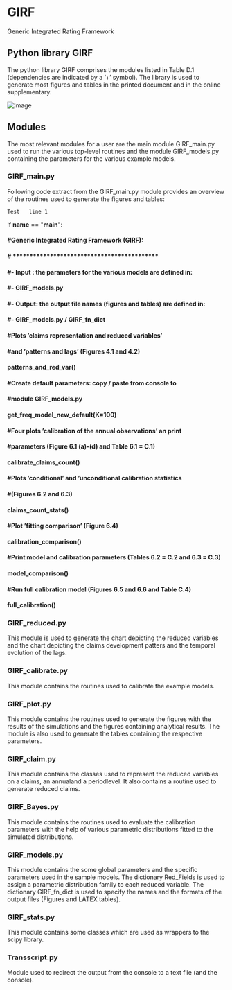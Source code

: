 # GIRF
Generic Integrated Rating Framework

## Python library GIRF
The python library GIRF comprises the modules listed in Table D.1 (dependencies are indicated by a ’+’ symbol). The library is used to generate most figures and tables in the printed document and in the online supplementary.

![image](https://github.com/Steivan/GIRF/assets/87634614/d6b37781-4ca4-4715-84a8-451840c29cec)

## Modules
The most relevant modules for a user are the main module GIRF_main.py used to run the various top-level routines and the module GIRF_models.py containing the parameters for the various example models.

### GIRF_main.py
Following code extract from the GIRF_main.py module provides an overview of the routines used to generate the figures and tables:

``
Test  
line 1  
``

 if __name__ == "__main__":
#### #Generic Integrated Rating Framework (GIRF):
#### # *******************************************
#### #- Input : the parameters for the various models are defined in:
#### #- GIRF_models.py
#### #- Output: the output file names (figures and tables) are defined in:
#### #- GIRF_models.py / GIRF_fn_dict
#### #Plots ’claims representation and reduced variables’
#### #and ’patterns and lags’ (Figures 4.1 and 4.2)
#### patterns_and_red_var()
#### #Create default parameters: copy / paste from console to
#### #module GIRF_models.py
#### get_freq_model_new_default(K=100)
#### #Four plots ’calibration of the annual observations’ an print
#### #parameters (Figure 6.1 (a)-(d) and Table 6.1 = C.1)
#### calibrate_claims_count()
#### #Plots ’conditional’ and ’unconditional calibration statistics
#### #(Figures 6.2 and 6.3)
#### claims_count_stats()
#### #Plot ’fitting comparison’ (Figure 6.4)
#### calibration_comparison()
#### #Print model and calibration parameters (Tables 6.2 = C.2 and 6.3 = C.3)
#### model_comparison()
#### #Run full calibration model (Figures 6.5 and 6.6 and Table C.4)
#### full_calibration()

### GIRF_reduced.py
This module is used to generate the chart depicting the reduced variables and the chart depicting the claims development patters and the temporal evolution of the lags.

### GIRF_calibrate.py
This module contains the routines used to calibrate the example models.

### GIRF_plot.py
This module contains the routines used to generate the figures with the results of the simulations and the figures containing analytical results. The module is also used to generate the tables containing the respective parameters.

### GIRF_claim.py
This module contains the classes used to represent the reduced variables on a claims, an annualand a periodlevel. It also contains a routine used to generate reduced claims.

### GIRF_Bayes.py
This module contains the routines used to evaluate the calibration parameters with the help of various parametric distributions fitted to the simulated distributions.

### GIRF_models.py
This module contains the some global parameters and the specific parameters used in the sample models. The dictionary Red_Fields is used to assign a parametric distribution family to each reduced variable. The dictionary GIRF_fn_dict is used to specify the names and the formats of the output files (Figures and LATEX tables).

### GIRF_stats.py
This module contains some classes which are used as wrappers to the scipy library.

### Transscript.py
Module used to redirect the output from the console to a text file (and the console).
